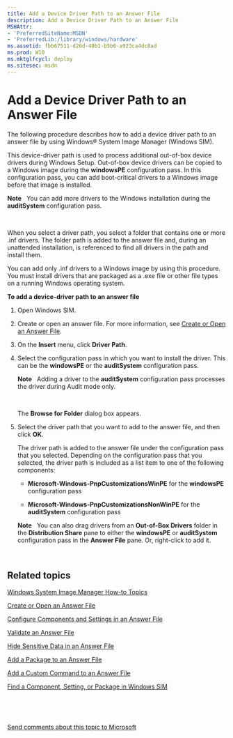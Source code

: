 ```yaml
---
title: Add a Device Driver Path to an Answer File
description: Add a Device Driver Path to an Answer File
MSHAttr:
- 'PreferredSiteName:MSDN'
- 'PreferredLib:/library/windows/hardware'
ms.assetid: fbb67511-d26d-40b1-b5b6-a923ca4dc8ad
ms.prod: W10
ms.mktglfcycl: deploy
ms.sitesec: msdn
---
```


# Add a Device Driver Path to an Answer File


The following procedure describes how to add a device driver path to an answer file by using Windows® System Image Manager (Windows SIM).

This device-driver path is used to process additional out-of-box device drivers during Windows Setup. Out-of-box device drivers can be copied to a Windows image during the **windowsPE** configuration pass. In this configuration pass, you can add boot-critical drivers to a Windows image before that image is installed.

**Note**  
You can add more drivers to the Windows installation during the **auditSystem** configuration pass.

 

When you select a driver path, you select a folder that contains one or more .inf drivers. The folder path is added to the answer file and, during an unattended installation, is referenced to find all drivers in the path and install them.

You can add only .inf drivers to a Windows image by using this procedure. You must install drivers that are packaged as a .exe file or other file types on a running Windows operating system.

**To add a device-driver path to an answer file**

1.  Open Windows SIM.

2.  Create or open an answer file. For more information, see [Create or Open an Answer File](create-or-open-an-answer-file.md).

3.  On the **Insert** menu, click **Driver Path**.

4.  Select the configuration pass in which you want to install the driver. This can be the **windowsPE** or the **auditSystem** configuration pass.

    **Note**  
    Adding a driver to the **auditSystem** configuration pass processes the driver during Audit mode only.

     

    The **Browse for Folder** dialog box appears.

5.  Select the driver path that you want to add to the answer file, and then click **OK**.

    The driver path is added to the answer file under the configuration pass that you selected. Depending on the configuration pass that you selected, the driver path is included as a list item to one of the following components:

    -   **Microsoft-Windows-PnpCustomizationsWinPE** for the **windowsPE** configuration pass

    -   **Microsoft-Windows-PnpCustomizationsNonWinPE** for the **auditSystem** configuration pass

    **Note**  
    You can also drag drivers from an **Out-of-Box Drivers** folder in the **Distribution Share** pane to either the **windowsPE** or **auditSystem** configuration pass in the **Answer File** pane. Or, right-click to add it.

     

## Related topics


[Windows System Image Manager How-to Topics](windows-system-image-manager-how-to-topics.md)

[Create or Open an Answer File](create-or-open-an-answer-file.md)

[Configure Components and Settings in an Answer File](configure-components-and-settings-in-an-answer-file.md)

[Validate an Answer File](validate-an-answer-file.md)

[Hide Sensitive Data in an Answer File](hide-sensitive-data-in-an-answer-file.md)

[Add a Package to an Answer File](add-a-package-to-an-answer-file.md)

[Add a Custom Command to an Answer File](add-a-custom-command-to-an-answer-file.md)

[Find a Component, Setting, or Package in Windows SIM](find-a-component-setting-or-package-in-windows-sim.md)

 

 

[Send comments about this topic to Microsoft](mailto:wsddocfb@microsoft.com?subject=Documentation%20feedback%20%5Bp_wsim\p_wsim%5D:%20Add%20a%20Device%20Driver%20Path%20to%20an%20Answer%20File%20%20RELEASE:%20%2810/17/2016%29&body=%0A%0APRIVACY%20STATEMENT%0A%0AWe%20use%20your%20feedback%20to%20improve%20the%20documentation.%20We%20don't%20use%20your%20email%20address%20for%20any%20other%20purpose,%20and%20we'll%20remove%20your%20email%20address%20from%20our%20system%20after%20the%20issue%20that%20you're%20reporting%20is%20fixed.%20While%20we're%20working%20to%20fix%20this%20issue,%20we%20might%20send%20you%20an%20email%20message%20to%20ask%20for%20more%20info.%20Later,%20we%20might%20also%20send%20you%20an%20email%20message%20to%20let%20you%20know%20that%20we've%20addressed%20your%20feedback.%0A%0AFor%20more%20info%20about%20Microsoft's%20privacy%20policy,%20see%20http://privacy.microsoft.com/en-us/default.aspx. "Send comments about this topic to Microsoft")





